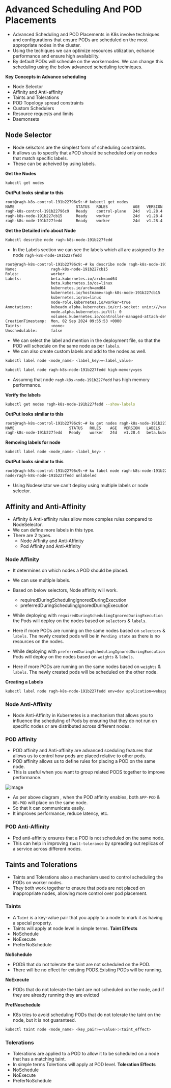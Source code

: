 # Advanced Scheduling And POD Placements
- Advanced Scheduling and POD Placements in K8s involve techniques and configurations that ensure PODs are scheduled on the most appropriate nodes in the cluster.
- Using the techiques we can optimize resources utilization, echance performance and ensure high availability.
- By default PODs will schedule on the workernodes. We can change this scheduling using the below advanced scheduling techniques.

**Key Concepts in Advance scheduling**
- Node Selector
- Affinity and Anti-affinity
- Taints and Tolerations
- POD Topology spread constraints
- Custom Schedulers
- Resource requests and limits
- Daemonsets

## Node Selector
- Node selsctors are the simplest form of scheduling constraints.
- It allows us to specify that aPOD should be scheduled only on nodes that match specific labels.
- These can be acheived by using labels.

**Get the Nodes**
~~~bash
kubectl get nodes
~~~
**OutPut looks similar to this**
~~~bash
root@ragh-k8s-control-191b22796c9:~# kubectl get nodes
NAME                           STATUS   ROLES           AGE   VERSION
ragh-k8s-control-191b22796c9   Ready    control-plane   24d   v1.28.4
ragh-k8s-node-191b227cb15      Ready    worker          24d   v1.28.4
ragh-k8s-node-191b227fedd      Ready    worker          24d   v1.28.4
~~~

**Get the Detailed info about Node**
~~~bash
Kubectl describe node ragh-k8s-node-191b227fedd
~~~

- In the Labels section we can see the labels which all are assigned to the node `ragh-k8s-node-191b227fedd`
~~~bash
root@ragh-k8s-control-191b22796c9:~# ku describe node ragh-k8s-node-191b227cb15
Name:               ragh-k8s-node-191b227cb15
Roles:              worker
Labels:             beta.kubernetes.io/arch=amd64
                    beta.kubernetes.io/os=linux
                    kubernetes.io/arch=amd64
                    kubernetes.io/hostname=ragh-k8s-node-191b227cb15
                    kubernetes.io/os=linux
                    node-role.kubernetes.io/worker=true
Annotations:        kubeadm.alpha.kubernetes.io/cri-socket: unix:///var/run/containerd/containerd.sock
                    node.alpha.kubernetes.io/ttl: 0
                    volumes.kubernetes.io/controller-managed-attach-detach: true
CreationTimestamp:  Mon, 02 Sep 2024 09:55:53 +0000
Taints:             <none>
Unschedulable:      false
~~~
- We can select the label and mention in the deployment file, so that the POD will schedule on the same node as per `labels`.
- We can also create custom labels and add to the nodes as well.
~~~bash
kubectl label node <node_name> <label_key>=<label_value>
~~~
~~~bash
kubectl label node ragh-k8s-node-191b227fedd high-memory=yes
~~~
- Assumng that node `ragh-k8s-node-191b227fedd` has high memory performance.

**Verify the labels**
~~~bash
kubectl get nodes ragh-k8s-node-191b227fedd --show-labels
~~~
**OutPut looks similar to this**

~~~bash
root@ragh-k8s-control-191b22796c9:~# ku get nodes ragh-k8s-node-191b227fedd --show-labels
NAME                        STATUS   ROLES    AGE   VERSION   LABELS
ragh-k8s-node-191b227fedd   Ready    worker   24d   v1.28.4   beta.kubernetes.io/arch=amd64,beta.kubernetes.io/os=linux,high-memory=yes,kubernetes.io/arch=amd64,kubernetes.io/hostname=ragh-k8s-node-191b227fedd,kubernetes.io/os=linux,node-role.kubernetes.io/worker=true
~~~

**Removing labels for node**
~~~bash
kubectl label node <node_name> <label_key> -
~~~
**OutPut looks similar to this**
~~~bash
root@ragh-k8s-control-191b22796c9:~# ku label node ragh-k8s-node-191b227fedd high-memory-
node/ragh-k8s-node-191b227fedd unlabeled
~~~
- Using Nodeselctor we can't deploy using multiple labels or node selector.

## Affinity and Anti-Affinity
- Affinity & Anti-affinity rules allow more comples rules compared to NodeSelector.
- We can define more labels in this type.
- There are 2 types.
   - Node Affinity and Anti-Affinity
   - Pod Affinity and Anti-Affinity

### Node Affinity
- It determines on which nodes a POD should be placed.
- We can use multiple labels.
- Based on below selectors, Node affinity will work.
    - requiredDuringSchedulingIgnoredDuringExecution
    - preferredDuringSchedulingIgnoredDuringExecution
- While deploying with `requiredDuringSchedulingIgnoredDuringExecution` the Pods will deploy on the nodes based on `selectors` & `labels`.
- Here if more PODs are running on the same nodes based on `selectors` & `labels`. The newly created pods will be in `Pending state` as there is no resources on the nodes.
  
- While deploying with `preferredDuringSchedulingIgnoredDuringExecution` Pods will deploy on the nodes based on `weights` & `labels`.
- Here if more PODs are running on the same nodes based on `weights` & `labels`. The newly created pods will be scheduled on the other node.

**Creating a Labels**
~~~bash
kubectl label node ragh-k8s-node-191b227fedd env=dev application=webapp
~~~

### Node Anti-Affinity
- Node Anti-Affinity in Kubernetes is a mechanism that allows you to influence the scheduling of Pods by ensuring that they do not run on specific nodes or are distributed across different nodes.

### POD Affinity
- POD affinity and Anti-affinity are advanced sceduling features that allows us to control how pods are placed relative to other pods.
- POD affinity allows us to define rules for placing a POD on the same node.
- This is useful when you want to group related PODS together to improve performance.

![image](https://github.com/user-attachments/assets/100e3e33-78a6-4e97-9c36-ceefea3f6b33)

- As per above diagram , when the POD affinity enables, both `APP-POD` & `DB-POD` will place on the same node.
- So that it can communicate easily.
- It improves performance, reduce latency, etc.

### POD Anti-Affinity
- Pod anti-affinity ensures that a POD is not scheduled on the same node.
- This can help in improving `fault-tolerance` by spreading out replicas of a service across different nodes.

## Taints and Tolerations
- Taints and Tolerations also a mechanism used to control scheduling the PODs on worker nodes.
- They both work together to ensure that pods are not placed on inappropriate nodes, allowing more control over pod placement.

### Taints
- A `Taint` is a key-value pair that you apply to a node to mark it as having a special property.
- Taints will apply at node level in simple terms.
**Taint Effects**
- NoSchedule
- NoExecute
- PreferNoSchedule

**NoSchedule**
- PODS that do not tolerate the taint are not scheduled on the POD.
- There will be no effect for existing PODS.Existing PODs will be running.

**NoExecute**
- PODs that do not tolerate the taint are not scheduled on the node, and if they are already running they are evicted

**PrefNoschedule**
- K8s tries to avoid scheduling PODs that do not tolerate the taint on the node, but it is not guaranteed.

~~~bash
kubectl taint node <node_name> <key_pair>=<value>:<taint_effect>
~~~

### Tolerations
-  Tolerations are applied to a POD to allow it to be scheduled on a node that has a matching taint.
- In simple terms Tolertions will apply at POD level.
**Toleration Effects**
- NoSchedule
- NoExecute
- PreferNoSchedule

